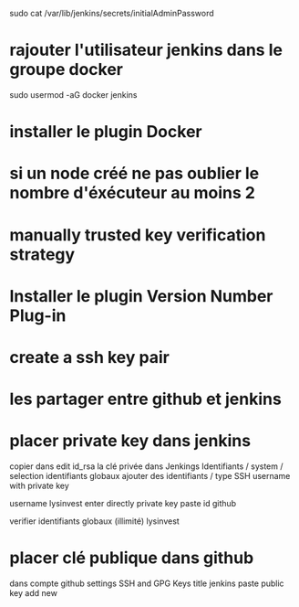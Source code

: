 

sudo cat /var/lib/jenkins/secrets/initialAdminPassword




# rajouter l'utilisateur jenkins dans le groupe docker
sudo usermod -aG docker jenkins

# installer le plugin Docker

# si un node créé ne pas oublier le nombre d'éxécuteur au moins 2
# manually trusted key verification strategy

# Installer le plugin Version Number Plug-in


# create a ssh key pair
# les partager entre github et jenkins
# placer private key dans jenkins
copier dans edit id_rsa la clé privée
dans Jenkings
Identifiants / system / selection identifiants globaux
ajouter des identifiants / type SSH username with private key

username                lysinvest
enter directly          private key     paste
id                      github

verifier 
identifiants globaux (illimité)
lysinvest

# placer clé publique dans github
dans compte github
settings
SSH and GPG Keys
title jenkins
paste public key
add new


